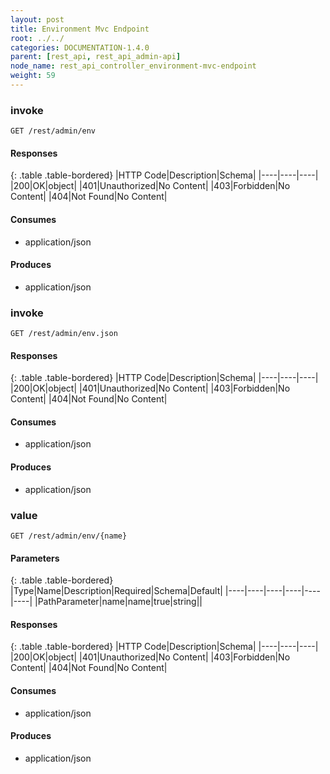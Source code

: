 ```yaml
---
layout: post
title: Environment Mvc Endpoint
root: ../../
categories: DOCUMENTATION-1.4.0
parent: [rest_api, rest_api_admin-api]
node_name: rest_api_controller_environment-mvc-endpoint
weight: 59
---
```


### invoke
```
GET /rest/admin/env
```

#### Responses

{: .table .table-bordered}
|HTTP Code|Description|Schema|
|----|----|----|
|200|OK|object|
|401|Unauthorized|No Content|
|403|Forbidden|No Content|
|404|Not Found|No Content|


#### Consumes

* application/json

#### Produces

* application/json

### invoke
```
GET /rest/admin/env.json
```

#### Responses

{: .table .table-bordered}
|HTTP Code|Description|Schema|
|----|----|----|
|200|OK|object|
|401|Unauthorized|No Content|
|403|Forbidden|No Content|
|404|Not Found|No Content|


#### Consumes

* application/json

#### Produces

* application/json

### value
```
GET /rest/admin/env/{name}
```

#### Parameters

{: .table .table-bordered}
|Type|Name|Description|Required|Schema|Default|
|----|----|----|----|----|----|
|PathParameter|name|name|true|string||


#### Responses

{: .table .table-bordered}
|HTTP Code|Description|Schema|
|----|----|----|
|200|OK|object|
|401|Unauthorized|No Content|
|403|Forbidden|No Content|
|404|Not Found|No Content|


#### Consumes

* application/json

#### Produces

* application/json

